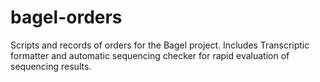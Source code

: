 # bagel-orders

Scripts and records of orders for the Bagel project. Includes Transcriptic formatter and automatic sequencing checker for rapid evaluation of sequencing results. 
